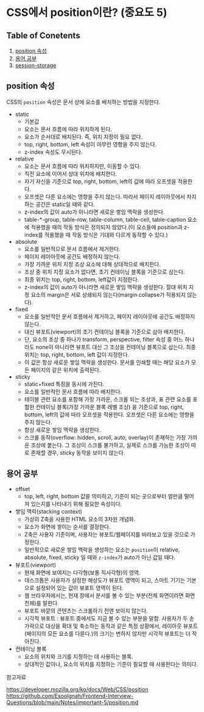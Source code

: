 # CSS에서 position이란? (중요도 5)

## Table of Conetents

1. [position 속성](#position-속성)
2. [용어 공부](#용어-공부)
3. [session-storage](#session-storage)

## position 속성

CSS의 `position` 속성은 문서 상에 요소를 배치하는 방법을 지정한다.

- static
  - 기본값
  - 요소는 문서 흐름에 따라 위치하게 된다.
  - 요소가 순서대로 배치된다. 즉, 위치 지정이 필요 없다.
  - top, right, bottom, left 속성이 아무런 영향을 주지 않는다.
  - z-index 속성도 무시된다.
- relative
  - 요소는 문서 흐름에 따라 위치하지만, 이동할 수 있다.
  - 직전 요소에 이어서 상대 위치에 배치한다.
  - 자기 자신을 기준으로 top, right, bottom, left의 값에 따라 오프셋을 적용한다.
  - 오프셋은 다른 요소에는 영향을 주지 않는다.
    따라서 페이지 레이아웃에서 차지하는 공간은 static일 때와 같다.
  - z-index의 값이 auto가 아니라면 새로운 쌓임 맥락을 생성한다.
  - table-\*-group, table-row, table-column, table-cell, table-caption 요소에 적용했을 때의 작동 방식은 정의되지 않았다.(이 요소들에 position과 z-index를 적용했을 때 작동 방식은 기대와 다르게 동작할 수 있다.)
- absolute
  - 요소를 일반적으로 문서 흐름에서 제거한다.
  - 페이지 레이아웃에 공간도 배정하지 않는다.
  - 가장 가까운 위치 지정 조상 요소에 대해 상대적으로 배치한다.
  - 조상 중 위치 지정 요소가 없다면, 초기 컨테이닝 블록을 기준으로 삼는다.
  - 최종 위치는 top, right, bottom, left값이 지정한다.
  - z-index의 값이 auto가 아니라면 새로운 쌓임 맥락을 생성한다. 절대 위치 지정 요소의 margin은 서로 상쇄되지 않는다(margin collapse가 적용되지 않는다).
- fixed
  - 요소를 일반적인 문서 흐름에서 제거하고, 페이지 레이아웃에 공간도 배정하지 않는다.
  - 대신 뷰포트(viewport)의 초기 컨테이닝 블록을 기준으로 삼아 배치한다.
  - 단, 요소의 조상 중 하나가 transform, perspective, filter 속성 중 어느 하나라도 none이 아니라면 뷰포트 대신 그 조상을 컨테이닝 블록으로 삼는다. 최종 위치는 top, right, bottom, left 값이 지정한다.
  - 이 값은 항상 새로운 쌓임 맥락을 생성한다. 문서를 인쇄할 때는 해당 요소가 모든 페이지의 같은 위치에 출력된다.
- sticky
  - static+fixed 특징을 동시에 가진다.
  - 요소를 일반적인 문서 흐름에 따라 배치한다.
  - 테이블 관련 요소를 포함해 가장 가까운, 스크롤 되는 조상과, 표 관련 요소를 포함한 컨테이닝 블록(가장 가까운 블록 레벨 조상) 을 기준으로 top, right, bottom, left의 값에 따라 오프셋을 적용한다. 오프셋은 다른 요소에는 영향을 주지 않는다.
  - 항상 새로운 쌓임 맥락을 생성한다.
  - 스크롤 동작(overflow: hidden, scroll, auto, overlay)이 존재하는 가장 가까운 조상에 붙는다. 그 조상이 스크롤 불가하고, 실제로 스크롤 가능한 조상이 따로 존재할 경우, sticky 동작을 보이지 않는다.

## 용어 공부

- offset
  - top, left, right, bottom 값을 의미하고, 기준이 되는 곳으로부터 얼만큼 떨어져 있는지를 나타내기 위해 필요한 속성이다.
- 쌓임 맥락(stacking context)
  - 가상의 Z축을 사용한 HTML 요소의 3차원 개념화.
  - 요소가 화면에 쌓이는 순서를 결정한다.
  - Z축은 사용자 기준이며, 사용자는 뷰포트/웹페이지를 바라보고 있을 것으로 가정한다.
  - 일반적으로 새로운 쌓임 맥락을 생성하는 요소는 `position`이 relative, absolute, fixed, sticky 일 때와 `z-index`가 auto가 아닌 값일 때다.
- 뷰포트(viewport)
  - 현재 화면에 보여지는 다각형(보통 직사각형)의 영역.
  - 데스크톱은 사용자가 설정한 해상도가 뷰포트 영역이 되고, 스마트 기기는 기본으로 설정되어 있는 값이 뷰포트 영역이 된다.
  - 웹 브라우저에서는, 현재 창에서 분서를 볼 수 있는 부분(전체 화면이라면 화면 전체)를 말한다.
  - 뷰포트 바깥의 콘텐츠는 스크롤하기 전엔 보이지 않는다.
  - 시각적 뷰포트 : 뷰포트 중에서도 지금 볼 수 있는 부분을 말함. 사용자가 두 손가락으로 대상을 확대 및 축소하는 동작과 같은 특정 상황에서, 레이아웃 뷰포트(페이지의 모든 요소를 다룬다.)의 크기는 변하지 않지만 시각적 뷰포트는 더 작아진다.
- 컨테이닝 블록
  - 요소의 위치와 크기를 지정하는 데 사용하는 블록.
  - 상대적인 값이나, 요소의 위치를 지정하는 기준이 필요할 때 사용한다는 의미다.

참고자료

https://developer.mozilla.org/ko/docs/Web/CSS/position
https://github.com/Esoolgnah/Frontend-Interview-Questions/blob/main/Notes/important-5/position.md

